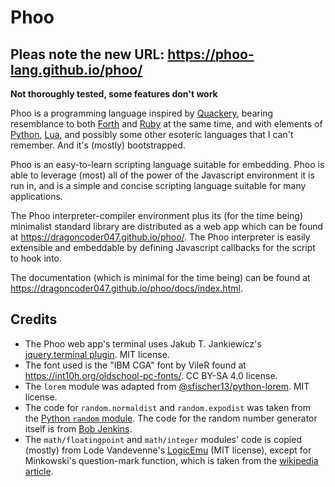 # Phoo
## Pleas note the new URL: [https://**phoo-lang**.github.io/phoo/](https://phoo-lang.github.io/phoo/)

<!-- cSpell:ignore phoo -->

**Not thoroughly tested, some features don't work**

Phoo is a programming language inspired by [Quackery][], bearing resemblance to both [Forth][] and [Ruby][] at the same time, and with elements of [Python][], [Lua][], and possibly some other esoteric languages that I can't remember. And it's (mostly) bootstrapped.

Phoo is an easy-to-learn scripting language suitable for embedding. Phoo is able to leverage (most) all of the power of the Javascript environment it is run in, and is a simple and concise scripting language suitable for many applications.

The Phoo interpreter-compiler environment plus its (for the time being) minimalist standard library are distributed as a web app which can be found at <https://dragoncoder047.github.io/phoo/>. The Phoo interpreter is easily extensible and embeddable by defining Javascript callbacks for the script to hook into.

[Quackery]: https://github.com/GordonCharlton/Quackery
[Forth]: https://www.forth.com/forth/
[Ruby]: https://www.ruby-lang.org/
[Python]: https://www.python.org/
[Lua]: https://www.lua.org/

The documentation (which is minimal for the time being) can be found at <https://dragoncoder047.github.io/phoo/docs/index.html>.

## Credits

* The Phoo web app's terminal uses Jakub T. Jankiewicz's [jquery.terminal plugin](https://github.com/jcubic/jquery.terminal). MIT license.
* The font used is the "IBM CGA" font by VileR found at <https://int10h.org/oldschool-pc-fonts/>. CC BY-SA 4.0 license.
* The `lorem` module was adapted from [@sfischer13/python-lorem](https://github.com/sfischer13/python-lorem). MIT license.
* The code for `random.normaldist` and `random.expodist` was taken from the [Python `random` module](https://github.com/python/cpython/blob/86a5e22dfe/Lib/random.py). The code for the random number generator itself is from [Bob Jenkins](https://burtleburtle.net/bob/rand/smallprng.html).
* The `math/floatingpoint` and `math/integer` modules' code is copied (mostly) from Lode Vandevenne's [LogicEmu](https://github.com/lvandeve/logicemu) (MIT license), except for Minkowski's question-mark function, which is taken from the [wikipedia article](https://en.wikipedia.org/wiki/Minkowski%27s_question-mark_function#Algorithm).
